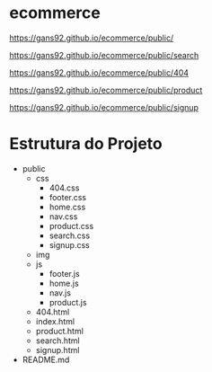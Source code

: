 # ecommerce

https://gans92.github.io/ecommerce/public/

https://gans92.github.io/ecommerce/public/search

https://gans92.github.io/ecommerce/public/404

https://gans92.github.io/ecommerce/public/product

https://gans92.github.io/ecommerce/public/signup

# Estrutura do Projeto

- public
  - css
    - 404.css
    - footer.css
    - home.css
    - nav.css
    - product.css
    - search.css
    - signup.css
  - img
  - js
    - footer.js
    - home.js
    - nav.js
    - product.js
  - 404.html
  - index.html
  - product.html
  - search.html
  - signup.html
- README.md
